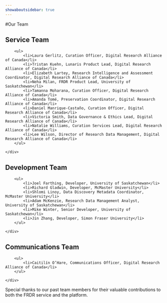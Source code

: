 ```yaml
---
showaboutsidebar: true
---
```


#Our Team

<div class="card-shadow mb-3">
    <div class="card-body">
        <h2 id="service-team">Service Team</h2>

        <ul>
            <li>Laura Gerlitz, Curation Officer, Digital Research Alliance of Canada</li>
            <li>Tristan Kuehn, Lunaris Product Lead, Digital Research Alliance of Canada</li>
            <li>Elizabeth Lartey, Research Intelligence and Assessment Coordinator, Digital Research Alliance of Canada</li>
            <li>Neha Milan, FRDR Product Lead, University of Saskatchewan</li>
            <li>Tamanna Moharana, Curation Officer, Digital Research Alliance of Canada</li>
            <li>Amanda Tomé, Preservation Coordinator, Digital Research Alliance of Canada</li>
            <li>Daniel Manrique-Castaño, Curation Officer, Digital Research Alliance of Canada</li>
            <li>Victoria Smith, Data Governance & Ethics Lead, Digital Research Alliance of Canada</li>
            <li>Natalie Williams, Curation Services Lead, Digital Research Alliance of Canada</li>
            <li>Lee Wilson, Director of Research Data Management, Digital Research Alliance of Canada</li>
        </ul>

    </div>
</div>

<div class="card-shadow mb-3">
    <div class="card-body">
        <h2 id="development-team">Development Team</h2>

        <ul>
            <li>Joel Farthing, Developer, University of Saskatchewan</li>
            <li>Richard Gladwin, Developer, McMaster University</li>
            <li>Shlomi Linoy, Data Discovery Metadata Coordinator, McMaster University</li>
            <li>Adam McKenzie, Research Data Management Analyst, University of Saskatchewan</li>
            <li>Mike Winter, Senior Developer, University of Saskatchewan</li>
            <li>Jin Zhang, Developer, Simon Fraser University</li>
        </ul>

    </div>
</div>

<div class="card-shadow mb-3">
    <div class="card-body">
        <h2 id="communications-team">Communications Team</h2>

        <ul>
            <li>Caitilín O’Hare, Communications Officer, Digital Research Alliance of Canada</li>
        </ul>

    </div>
</div>

Special thanks to our past team members for their valuable contributions to both the FRDR service and the platform.

